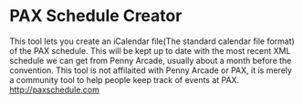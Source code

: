 PAX Schedule Creator
====================
This tool lets you create an iCalendar file(The standard calendar file format) of the PAX schedule. This will be kept up to date with the most recent XML schedule we can get from Penny Arcade, usually about a month before the convention.
This tool is not affilaited with Penny Arcade or PAX, it is merely a community tool to help people keep track of events at PAX. 
http://paxschedule.com
